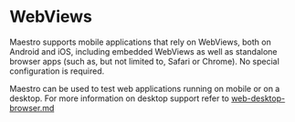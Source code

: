 # WebViews

Maestro supports mobile applications that rely on WebViews, both on Android and iOS, including embedded WebViews as well as standalone browser apps (such as, but not limited to, Safari or Chrome). No special configuration is required.

Maestro can be used to test web applications running on mobile or on a desktop. For more information on desktop support refer to [web-desktop-browser.md](web-desktop-browser.md "mention")

